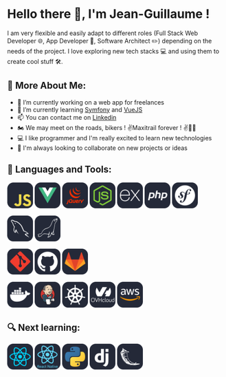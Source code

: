 # Hello there 👋, I'm Jean-Guillaume ! 

I am very flexible and easily adapt to different roles (Full Stack Web Developer 🌐, App Developer 📱, Software Architect ✏️) depending on the needs of the project. I love exploring new tech stacks 💻 and using them to create cool stuff 🛠️.

## 🧐 More About Me: 

- 🔭 I’m currently working on a web app for freelances
- 🌱 I’m currently learning [Symfony](https://symfony.com/) and [VueJS](https://vuejs.org/)
- 📫 You can contact me on [Linkedin](https://www.linkedin.com/in/jeanguillaumezaplana/)
- 🏍️ We may meet on the roads, bikers ! ✌️Maxitrail forever ! ✌
- 💻 I like programmer and I'm really excited to learn new technologies
- 🤝 I'm always looking to collaborate on new projects or ideas

## 🔨 Languages and Tools:

[<img src="./icons/Javascript-Dark.svg" width="60" height="60">](https://developer.mozilla.org/fr/docs/Web/JavaScript)
[<img src="./icons/VueJS-Dark.svg" width="60" height="60">](https://vuejs.org/)
[<img src="./icons/JQuery-Dark.svg" width="60" height="60">](https://jquery.com/)
[<img src="./icons/NodeJS-Dark.svg" width="60" height="60">](https://nodejs.org/fr/)
[<img src="./icons/ExpressJS-Dark.svg" width="60" height="60">](https://expressjs.com/fr/)
[<img src="./icons/PHP-Dark.svg" width="60" height="60">](https://www.php.net/manual/fr/)
[<img src="./icons/Symfony-Dark.svg" width="60" height="60">](https://symfony.com/doc/current/index.html)

[<img src="./icons/MySQL-Dark.svg" width="60" height="60">](https://www.mysql.com/)
[<img src="./icons/MariaDB-Dark.svg" width="60" height="60">](https://mariadb.org/)

[<img src="./icons/Git-Dark.svg" width="60" height="60">](https://git-scm.com/)
[<img src="./icons/Github-Dark.svg" width="60" height="60">](https://github.com/)
[<img src="./icons/GitLab-Dark.svg" width="60" height="60">](https://about.gitlab.com/)

[<img src="./icons/Docker-Dark.svg" width="60" height="60">](https://www.docker.com/)
[<img src="./icons/Jenkins-Dark.svg" width="60" height="60">](https://www.jenkins.io/)
[<img src="./icons/Kubernetes-Dark.svg" width="60" height="60">](https://kubernetes.io/)
[<img src="./icons/OVH-Dark.svg" width="60" height="60">](https://www.ovh.com/fr/)
[<img src="./icons/AWS-Dark.svg" width="60" height="60">](https://aws.amazon.com/fr/)

## 🔍 Next learning:

[<img src="./icons/React-Dark.svg" width="60" height="60">](https://reactjs.org/)
[<img src="./icons/React-Native-Dark.svg" width="60" height="60">](https://reactnative.dev/)
[<img src="./icons/Python-Dark.svg" width="60" height="60">](https://www.python.org/)
[<img src="./icons/Django-Dark.svg" width="60" height="60">](https://www.djangoproject.com/)
[<img src="./icons/Flask-Dark.svg" width="60" height="60">](https://palletsprojects.com/p/flask/)
